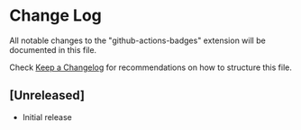 # Change Log

All notable changes to the "github-actions-badges" extension will be documented in this file.

Check [Keep a Changelog](http://keepachangelog.com/) for recommendations on how to structure this file.

## [Unreleased]

- Initial release